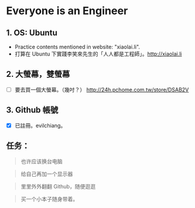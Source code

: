 # Everyone is an Engineer

## 1. OS: Ubuntu

- Practice contents mentioned in website: "xiaolai.li".
- 打算在 Ubuntu 下實踐李笑來先生的「人人都是工程師」。http://xiaolai.li

## 2. 大螢幕，雙螢幕

- [ ] 要去買一個大螢幕。（幾吋？）
http://24h.pchome.com.tw/store/DSAB2V


## 3. Github 帳號

- [x] 已註冊。evilchiang。


## 任务：

> 也许应该换台电脑

> 给自己再加一个显示器

> 里里外外翻翻 Github，随便逛逛

> 买一个小本子随身带着。
